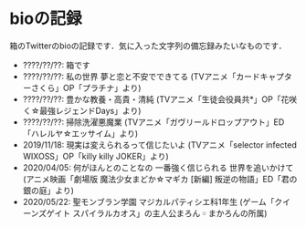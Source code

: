 # bioの記録

箱のTwitterのbioの記録です．気に入った文字列の備忘録みたいなものです．

* ????/??/??: 箱です
* ????/??/??: 私の世界 夢と恋と不安でできてる (TVアニメ「カードキャプターさくら」OP「プラチナ」より)
* ????/??/??: 豊かな教養・高貴・清純 (TVアニメ「生徒会役員共*」OP「花咲く☆最強レジェンドDays」より)
* ????/??/??: 掃除洗濯悪魔業 (TVアニメ「ガヴリールドロップアウト」ED「ハレルヤ☆エッサイム」より)
* 2019/11/18: 現実は変えられるって信じたいよ (TVアニメ「selector infected WIXOSS」OP「killy killy JOKER」より)
* 2020/04/05: 何がほんとのことなの 一番強く信じられる 世界を追いかけて (アニメ映画「劇場版 魔法少女まどか☆マギカ \[新編\] 叛逆の物語」ED「君の銀の庭」より)
* 2020/05/22: 聖モンブラン学園 マジカルパティシエ科1年生 (ゲーム「クイーンズゲイト スパイラルカオス」の主人公まろん゠まかろんの所属)
